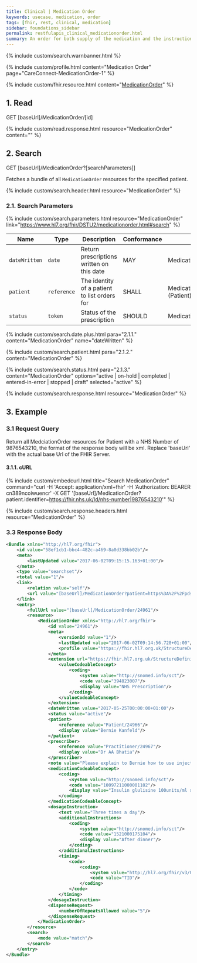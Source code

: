 ```yaml
---
title: Clinical | Medication Order
keywords: usecase, medication, order
tags: [fhir, rest, clinical, medication]
sidebar: foundations_sidebar
permalink: restfulapis_clinical_medicationorder.html
summary: An order for both supply of the medication and the instructions for administration of the medication to a patient. The resource is called "MedicationOrder" rather than "MedicationPrescription" to generalize the use across inpatient and outpatient settings as well as for care plans, etc.
---
```

{% include custom/search.warnbanner.html %}

{% include custom/profile.html content="Medication Order" page="CareConnect-MedicationOrder-1" %}

{% include custom/fhir.resource.html content="[MedicationOrder](https://www.hl7.org/fhir/DSTU2/medicationorder.html)" %}

## 1. Read ##

<div markdown="span" class="alert alert-success" role="alert">
GET [baseUrl]/MedicationOrder/[id]</div>

{% include custom/read.response.html resource="MedicationOrder" content="" %}

## 2. Search ##

<div markdown="span" class="alert alert-success" role="alert">
GET [baseUrl]/MedicationOrder?[searchParameters]]</div>

Fetches a bundle of all `MedicationOrder` resources for the specified patient.

{% include custom/search.header.html resource="MedicationOrder" %}

### 2.1. Search Parameters ###

{% include custom/search.parameters.html resource="MedicationOrder"     link="https://www.hl7.org/fhir/DSTU2/medicationorder.html#search" %}

| Name    | Type   | Description    | Conformance        | Path |
|---------|--------|----------------|--------------------|------|
| `dateWritten` | `date` | Return prescriptions written on this date | MAY | MedicationOrder.dateWritten |
| `patient` | `reference` | The identity of a patient to list orders for | SHALL | MedicationOrder.patient<br>(Patient) |
| `status` | `token` | Status of the prescription | SHOULD | MedicationOrder.status |

<!--
| `datewritten` | `date` | Return prescriptions written on this date |  | MedicationOrder.dateWritten |
| `identifier` | `token` | The source system of the prescriptions for  |  | MedicationOrder.identifier |
{% include custom/search.date.plus.html content="MedicationOrder" name="datewritten"  %}

{% include custom/search.identifier.html resource="MedicationOrder" content="identifier" subtext="System Filter" example="https://theccg.systemsupplier.co.uk/MedicationOrder|" text1="The CCG System Supplier" text2="not specified" %}
-->
{% include custom/search.date.plus.html para="2.1.1." content="MedicationOrder" name="dateWritten"  %}

{% include custom/search.patient.html para="2.1.2." content="MedicationOrder" %}

{% include custom/search.status.html para="2.1.3." content="MedicationOrder" options="active | on-hold | completed | entered-in-error | stopped | draft" selected="active"  %}

{% include custom/search.response.html resource="MedicationOrder" %}

## 3. Example ##

### 3.1 Request Query ###

Return all MedciationOrder resources for Patient with a NHS Number of 9876543210, the format of the response body will be xml. Replace 'baseUrl' with the actual base Url of the FHIR Server.

#### 3.1.1. cURL ####

{% include custom/embedcurl.html title="Search MedicationOrder" command="curl -H 'Accept: application/xml+fhir' -H 'Authorization: BEARER cn389ncoiwuencr' -X GET  '[baseUrl]/MedicationOrder?patient.identifier=https://fhir.nhs.uk/Id/nhs-number|9876543210'" %}

{% include custom/search.response.headers.html resource="MedicationOrder" %}

### 3.3 Response Body ###

```xml
<Bundle xmlns="http://hl7.org/fhir">
    <id value="58ef1cb1-bbc4-482c-a469-8a0d338bb02b"/>
    <meta>
        <lastUpdated value="2017-06-02T09:15:15.163+01:00"/>
    </meta>
    <type value="searchset"/>
    <total value="1"/>
    <link>
        <relation value="self"/>
        <url value="[baseUrl]/MedicationOrder?patient=https%3A%2F%2Fpds.proxy.nhs.uk%2FPatient%2F9876543210"/>
    </link>
    <entry>
        <fullUrl value="[baseUrl]/MedicationOrder/24961"/>
        <resource>
            <MedicationOrder xmlns="http://hl7.org/fhir">
                <id value="24961"/>
                <meta>
                    <versionId value="1"/>
                    <lastUpdated value="2017-06-02T09:14:56.728+01:00"/>
                    <profile value="https://fhir.hl7.org.uk/StructureDefinition/CareConnect-MedicationOrder-1"/>
                </meta>
                <extension url="https://fhir.hl7.org.uk/StructureDefinition/Extension-CareConnect-MedicationSupplyType-1">
                    <valueCodeableConcept>
                        <coding>
                            <system value="http://snomed.info/sct"/>
                            <code value="394823007"/>
                            <display value="NHS Prescription"/>
                        </coding>
                    </valueCodeableConcept>
                </extension>
                <dateWritten value="2017-05-25T00:00:00+01:00"/>
                <status value="active"/>
                <patient>
                    <reference value="Patient/24966"/>
                    <display value="Bernie Kanfeld"/>
                </patient>
                <prescriber>
                    <reference value="Practitioner/24967"/>
                    <display value="Dr AA Bhatia"/>
                </prescriber>
                <note value="Please explain to Bernie how to use injector."/>
                <medicationCodeableConcept>
                    <coding>
                        <system value="http://snomed.info/sct"/>
                        <code value="10097211000001102"/>
                        <display value="Insulin glulisine 100units/ml solution for injection 3ml pre-filled disposable devices"/>
                    </coding>
                </medicationCodeableConcept>
                <dosageInstruction>
                    <text value="Three times a day"/>
                    <additionalInstructions>
                        <coding>
                            <system value="http://snomed.info/sct"/>
                            <code value="1521000175104"/>
                            <display value="After dinner"/>
                        </coding>
                    </additionalInstructions>
                    <timing>
                        <code>
                            <coding>
                                <system value="http://hl7.org/fhir/v3/GTSAbbreviation"/>
                                <code value="TID"/>
                            </coding>
                        </code>
                    </timing>
                </dosageInstruction>
                <dispenseRequest>
                    <numberOfRepeatsAllowed value="5"/>
                </dispenseRequest>
            </MedicationOrder>
        </resource>
        <search>
            <mode value="match"/>
        </search>
    </entry>
</Bundle>
```
